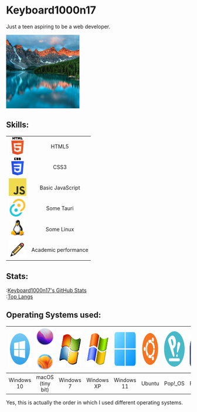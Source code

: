 # Keyboard1000n17
Just a teen aspiring to be a web developer.  

<img src="./assets/Moraine_Lake_PFP.png" alt="Moraine Lake" height="200" />

## Skills:
| | |
 | :---: | :---: | 
 | <img src="./assets/HTML5_logo.png" alt="HTML5 logo" height="48" /> | HTML5 | 
 | <img src="./assets/CSS3_logo.png" alt="CSS3 logo" height="48" /> | CSS3 | 
 | <img src="./assets/JS_logo.png" alt="JS logo" height="48" /> | Basic JavaScript | 
 | <img src="./assets/Tauri_logo.png" alt="Tauri logo" height="48" /> | Some Tauri | 
 | <img src="./assets/Tux_logo.webp" alt="Tux logo" height="48" /> | Some Linux | 
 | <img src="./assets/pencil.png" alt="A pencil" height="48" /> | Academic performance | 

## Stats:

:[Keyboard1000n17's GitHub Stats](https://github-readme-stats.vercel.app/api?username=Keyboard1000n17&show_icons=true&theme=transparent)  
:[Top Langs](https://github-readme-stats.vercel.app/api/top-langs/?username=Keyboard1000n17&layout=compact&theme=transparent)

## Operating Systems used:

| <img src="./assets/Windows_10_logo.png" alt="Windows 10 logo" height="96" /> | <img src="./assets/macOS_Monterey.png" alt="macOS Monterey logo" height="48" />&nbsp;<img src="./assets/macOS_Ventura.png" alt="macOS Ventura logo" height="48" /> | <img src="./assets/Windows_7_logo.png" alt="Windows 7 logo" height="96" /> | <img src="./assets/Windows_XP_logo.png" alt="Windows XP logo" height="96" /> | <img src="./assets/Windows_11_logo.png" alt="Windows 11 logo" height="96" /> | <img src="./assets/Ubuntu_logo.png" alt="Ubuntu logo" height="96" /> | <img src="./assets/Pop!_OS_logo.png" alt="Pop:_OS logo" height="96" /> | <img src="./assets/Fedora_logo.png" alt="Fedora logo" height="96" /> |
| :--------------------------------------------------------------------------: | :----------------------------------------------------------------------------------------------------------------------------------------------------------------: | :------------------------------------------------------------------------: | :--------------------------------------------------------------------------: | :--------------------------------------------------------------------------: | :------------------------------------------------------------------: | :--------------------------------------------------------------------: | :------------------------------------------------------------------: |
|                                  Windows 10                                  |                                                                          macOS (tiny bit)                                                                          |                                 Windows 7                                  |                                  Windows XP                                  |                                  Windows 11                                  |                                Ubuntu                                |                                Pop!_OS                                |                                Fedora                                |

Yes, this is actually the order in which I used different operating systems.
